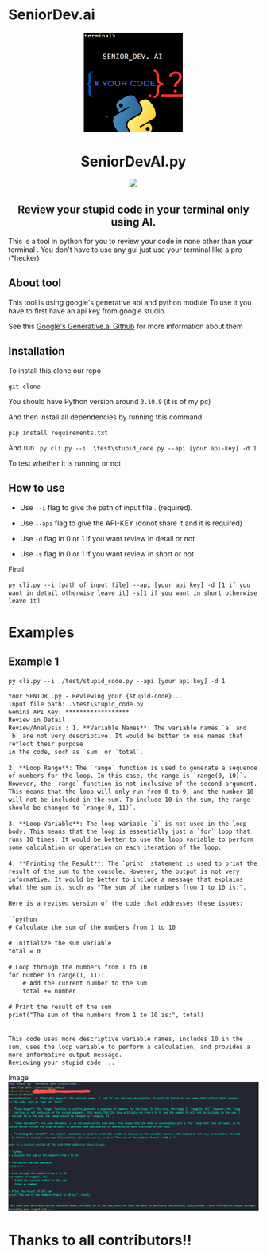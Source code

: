 
# SeniorDev.ai
<div align="center">
  <img src="./logo.png" width="200"/>
  <h1>SeniorDevAI.py</h1>
  <img src="https://img.shields.io/badge/python-3670A0?style=for-the-badge&logo=python&logoColor=ffdd54">
  <h2>Review your stupid code in your terminal only using AI.</h2>
</div>

This is a tool in python for you to review your code 
in none other than your terminal .
You don't have to use any gui just use your terminal like a pro (*hecker)

## About tool
This tool is using google's generative api and python module
To use it you have to first have an api key
from google studio. 

See this [Google's Generative.ai Github](https://github.com/google/generative-ai-python) for more information about them

## Installation 

To install this clone our repo 

`git clone `

You should have Python version around `3.10.9` (it is of my pc)

And then install all dependencies 
by running this command

`pip install requirements.txt`

And run 
` py cli.py --i .\test\stupid_code.py --api [your api-key] -d 1`

To test whether it is running or not 


## How to use 

- Use `--i` flag to give the path of input file . (required).

- Use `--api` flag to give the API-KEY (donot share it and it is required)

- Use `-d` flag in 0 or 1 if you want review in detail or not

- Use `-s` flag in 0 or 1 if you want review in short or not

Final 

``` 
py cli.py --i [path of input file] --api [your api key] -d [1 if you want in detail otherwise leave it] -s[1 if you want in short otherwise leave it] 
```

# Examples 

## Example 1
``` 
py cli.py --i ./test/stupid_code.py --api [your api key] -d 1 
```
```
Your SENIOR .py - Reviewing your {stupid-code}...      
Input file path: .\test\stupid_code.py
Gemini API Key: ******************
Review in Detail
Review/Analysis : 1. **Variable Names**: The variable names `a` and `b` are not very descriptive. It would be better to use names that reflect their purpose 
in the code, such as `sum` or `total`.

2. **Loop Range**: The `range` function is used to generate a sequence of numbers for the loop. In this case, the range is `range(0, 10)`. However, the `range` function is not inclusive of the second argument. This means that the loop will only run from 0 to 9, and the number 10 will not be included in the sum. To include 10 in the sum, the range should be changed to `range(0, 11)`.

3. **Loop Variable**: The loop variable `i` is not used in the loop body. This means that the loop is essentially just a `for` loop that runs 10 times. It would be better to use the loop variable to perform some calculation or operation on each iteration of the loop.

4. **Printing the Result**: The `print` statement is used to print the result of the sum to the console. However, the output is not very informative. It would be better to include a message that explains what the sum is, such as "The sum of the numbers from 1 to 10 is:".

Here is a revised version of the code that addresses these issues:

``python
# Calculate the sum of the numbers from 1 to 10

# Initialize the sum variable
total = 0

# Loop through the numbers from 1 to 10
for number in range(1, 11):
    # Add the current number to the sum
    total += number

# Print the result of the sum
print("The sum of the numbers from 1 to 10 is:", total)
``

This code uses more descriptive variable names, includes 10 in the sum, uses the loop variable to perform a calculation, and provides a more informative output message.
Reviewing your stupid code ...
```

Image 
![ex1.png](ex01.png)


# Thanks to all contributors!!
